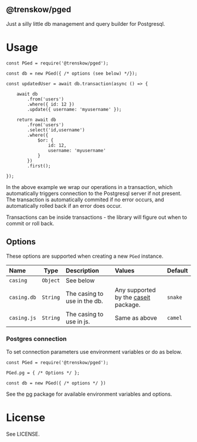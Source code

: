 @trenskow/pged
----

Just a silly little db management and query builder for Postgresql.

# Usage

    const PGed = require('@trenskow/pged');
    
    const db = new PGed({ /* options (see below) */});
    
    const updatedUser = await db.transaction(async () => {
    
        await db
            .from('users')
            .where({ id: 12 })
            .update({ username: 'myusername' });
        
        return await db
            .from('users')
            .select('id,username')
            .where({
                $or: {
                    id: 12,
                    username: 'myusername'
                }
            })
            .first();
    
    });

In the above example we wrap our operations in a transaction, which automatically triggers connection to the Postgresql server if not present. The transaction is automatically commited if no error occurs, and automatically rolled back if an error does occur.

Transactions can be inside transactions - the library will figure out when to commit or roll back.

## Options

These options are supported when creating a new `PGed` instance.

| Name        | Type         | Description | Values | Default    |
|:------------|:------------:|:------------|:-------|:-----------|
| `casing`    | `Object`     | See below
| `casing.db` | `String`     | The casing to use in the db. | Any supported by the [caseit](https://www.npmjs.com/package/@trenskow/caseit) package. | `snake` |
| `casing.js` | `String`     | The casing to use in js. | Same as above | `camel`

### Postgres connection

To set connection parameters use environment variables or do as below.

    const PGed = require('@trenskow/pged');

    PGed.pg = { /* Options */ };

    const db = new PGed({ /* options */ })

See the [pg](https://www.npmjs.com/package/pg) package for available environment variables and options.

# License

See LICENSE.
